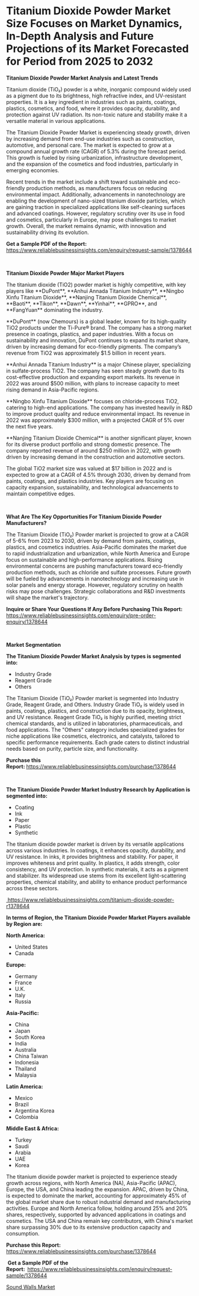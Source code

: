 <p><h1>Titanium Dioxide Powder Market Size Focuses on Market Dynamics, In-Depth Analysis and Future Projections of its Market Forecasted for Period from 2025 to 2032</h1></p><p><strong>Titanium Dioxide Powder Market Analysis and Latest Trends</strong></p>
<p><p>Titanium dioxide (TiO₂) powder is a white, inorganic compound widely used as a pigment due to its brightness, high refractive index, and UV-resistant properties. It is a key ingredient in industries such as paints, coatings, plastics, cosmetics, and food, where it provides opacity, durability, and protection against UV radiation. Its non-toxic nature and stability make it a versatile material in various applications.</p><p>The Titanium Dioxide Powder Market is experiencing steady growth, driven by increasing demand from end-use industries such as construction, automotive, and personal care. The market is expected to grow at a compound annual growth rate (CAGR) of 5.3% during the forecast period. This growth is fueled by rising urbanization, infrastructure development, and the expansion of the cosmetics and food industries, particularly in emerging economies.</p><p>Recent trends in the market include a shift toward sustainable and eco-friendly production methods, as manufacturers focus on reducing environmental impact. Additionally, advancements in nanotechnology are enabling the development of nano-sized titanium dioxide particles, which are gaining traction in specialized applications like self-cleaning surfaces and advanced coatings. However, regulatory scrutiny over its use in food and cosmetics, particularly in Europe, may pose challenges to market growth. Overall, the market remains dynamic, with innovation and sustainability driving its evolution.</p></p>
<p><strong>Get a Sample PDF of the Report:&nbsp;</strong> <a href="https://www.reliablebusinessinsights.com/enquiry/request-sample/1378644?utm_campaign=2139&utm_medium=2&utm_source=Github&utm_content=ia&utm_term=25012025&utm_id=titanium-dioxide-powder">https://www.reliablebusinessinsights.com/enquiry/request-sample/1378644</a></p>
<p>&nbsp;</p>
<p><strong>Titanium Dioxide Powder Major Market Players</strong></p>
<p><p>The titanium dioxide (TiO2) powder market is highly competitive, with key players like **DuPont**, **Anhui Annada Titanium Industry**, **Ningbo Xinfu Titanium Dioxide**, **Nanjing Titanium Dioxide Chemical**, **Baoti**, **Tikon**, **Dawn**, **Yinhai**, **GPRO**, and **FangYuan** dominating the industry. </p><p>**DuPont** (now Chemours) is a global leader, known for its high-quality TiO2 products under the Ti-Pure® brand. The company has a strong market presence in coatings, plastics, and paper industries. With a focus on sustainability and innovation, DuPont continues to expand its market share, driven by increasing demand for eco-friendly pigments. The company’s revenue from TiO2 was approximately $1.5 billion in recent years.</p><p>**Anhui Annada Titanium Industry** is a major Chinese player, specializing in sulfate-process TiO2. The company has seen steady growth due to its cost-effective production and expanding export markets. Its revenue in 2022 was around $500 million, with plans to increase capacity to meet rising demand in Asia-Pacific regions.</p><p>**Ningbo Xinfu Titanium Dioxide** focuses on chloride-process TiO2, catering to high-end applications. The company has invested heavily in R&D to improve product quality and reduce environmental impact. Its revenue in 2022 was approximately $300 million, with a projected CAGR of 5% over the next five years.</p><p>**Nanjing Titanium Dioxide Chemical** is another significant player, known for its diverse product portfolio and strong domestic presence. The company reported revenue of around $250 million in 2022, with growth driven by increasing demand in the construction and automotive sectors.</p><p>The global TiO2 market size was valued at $17 billion in 2022 and is expected to grow at a CAGR of 4.5% through 2030, driven by demand from paints, coatings, and plastics industries. Key players are focusing on capacity expansion, sustainability, and technological advancements to maintain competitive edges.</p></p>
<p>&nbsp;</p>
<p><strong>What Are The Key Opportunities For Titanium Dioxide Powder Manufacturers?</strong></p>
<p><p>The Titanium Dioxide (TiO₂) Powder market is projected to grow at a CAGR of 5-6% from 2023 to 2030, driven by demand from paints, coatings, plastics, and cosmetics industries. Asia-Pacific dominates the market due to rapid industrialization and urbanization, while North America and Europe focus on sustainable and high-performance applications. Rising environmental concerns are pushing manufacturers toward eco-friendly production methods, such as chloride and sulfate processes. Future growth will be fueled by advancements in nanotechnology and increasing use in solar panels and energy storage. However, regulatory scrutiny on health risks may pose challenges. Strategic collaborations and R&D investments will shape the market's trajectory.</p></p>
<p><strong>Inquire or Share Your Questions If Any Before Purchasing This Report:</strong> <a href="https://www.reliablebusinessinsights.com/enquiry/pre-order-enquiry/1378644?utm_campaign=2139&utm_medium=2&utm_source=Github&utm_content=ia&utm_term=25012025&utm_id=titanium-dioxide-powder">https://www.reliablebusinessinsights.com/enquiry/pre-order-enquiry/1378644</a></p>
<p>&nbsp;</p>
<p><strong>Market Segmentation</strong></p>
<p><strong>The Titanium Dioxide Powder Market Analysis by types is segmented into:</strong></p>
<p><ul><li>Industry Grade</li><li>Reagent Grade</li><li>Others</li></ul></p>
<p><p>The Titanium Dioxide (TiO₂) Powder market is segmented into Industry Grade, Reagent Grade, and Others. Industry Grade TiO₂ is widely used in paints, coatings, plastics, and construction due to its opacity, brightness, and UV resistance. Reagent Grade TiO₂ is highly purified, meeting strict chemical standards, and is utilized in laboratories, pharmaceuticals, and food applications. The "Others" category includes specialized grades for niche applications like cosmetics, electronics, and catalysts, tailored to specific performance requirements. Each grade caters to distinct industrial needs based on purity, particle size, and functionality.</p></p>
<p><strong>Purchase this Report:&nbsp;</strong><a href="https://www.reliablebusinessinsights.com/purchase/1378644?utm_campaign=2139&utm_medium=2&utm_source=Github&utm_content=ia&utm_term=25012025&utm_id=titanium-dioxide-powder">https://www.reliablebusinessinsights.com/purchase/1378644</a></p>
<p>&nbsp;</p>
<p><strong>The Titanium Dioxide Powder Market Industry Research by Application is segmented into:</strong></p>
<p><ul><li>Coating</li><li>Ink</li><li>Paper</li><li>Plastic</li><li>Synthetic</li></ul></p>
<p><p>The titanium dioxide powder market is driven by its versatile applications across various industries. In coatings, it enhances opacity, durability, and UV resistance. In inks, it provides brightness and stability. For paper, it improves whiteness and print quality. In plastics, it adds strength, color consistency, and UV protection. In synthetic materials, it acts as a pigment and stabilizer. Its widespread use stems from its excellent light-scattering properties, chemical stability, and ability to enhance product performance across these sectors.</p></p>
<p><a href="https://www.reliablebusinessinsights.com/titanium-dioxide-powder-r1378644?utm_campaign=2139&utm_medium=2&utm_source=Github&utm_content=ia&utm_term=25012025&utm_id=titanium-dioxide-powder">&nbsp;https://www.reliablebusinessinsights.com/titanium-dioxide-powder-r1378644</a></p>
<p><strong>In terms of Region, the Titanium Dioxide Powder Market Players available by Region are:</strong></p>
<p>
    <p> <strong> North America: </strong>
        <ul>
            <li>United States</li>
            <li>Canada</li>
        </ul>
        </p> 
    <p> <strong> Europe: </strong>
        <ul>
            <li>Germany</li>
            <li>France</li>
            <li>U.K.</li>
            <li>Italy</li>
            <li>Russia</li>
        </ul>
        </p> 
    <p> <strong> Asia-Pacific: </strong>
        <ul>
            <li>China</li>
            <li>Japan</li>
            <li>South Korea</li>
            <li>India</li>
            <li>Australia</li>
            <li>China Taiwan</li>
            <li>Indonesia</li>
            <li>Thailand</li>
            <li>Malaysia</li>
        </ul>
        </p> 
    <p> <strong> Latin America: </strong>
        <ul>
            <li>Mexico</li>
            <li>Brazil</li>
            <li>Argentina Korea</li>
            <li>Colombia</li>
        </ul>
        </p> 
    <p> <strong> Middle East & Africa: </strong>
        <ul>
            <li>Turkey</li>
            <li>Saudi</li>
            <li>Arabia</li>
            <li>UAE</li>
            <li>Korea</li>
        </ul>
    </p>
    </p>
<p><p>The titanium dioxide powder market is projected to experience steady growth across regions, with North America (NA), Asia-Pacific (APAC), Europe, the USA, and China leading the expansion. APAC, driven by China, is expected to dominate the market, accounting for approximately 45% of the global market share due to robust industrial demand and manufacturing activities. Europe and North America follow, holding around 25% and 20% shares, respectively, supported by advanced applications in coatings and cosmetics. The USA and China remain key contributors, with China's market share surpassing 30% due to its extensive production capacity and consumption.</p></p>
<p><strong>Purchase this Report: </strong><a href="https://www.reliablebusinessinsights.com/purchase/1378644?utm_campaign=2139&utm_medium=2&utm_source=Github&utm_content=ia&utm_term=25012025&utm_id=titanium-dioxide-powder">https://www.reliablebusinessinsights.com/purchase/1378644</a></p>
<p>&nbsp;<strong>Get a Sample PDF of the Report:&nbsp;&nbsp;</strong><a href="https://www.reliablebusinessinsights.com/enquiry/request-sample/1378644?utm_campaign=2139&utm_medium=2&utm_source=Github&utm_content=ia&utm_term=25012025&utm_id=titanium-dioxide-powder">https://www.reliablebusinessinsights.com/enquiry/request-sample/1378644</a></p>
<p><strong></strong></p>
<p><p><a href="https://github.com/luckyshygirl/Market-Research-Report-List-7/blob/main/sound-walls-market.md?utm_campaign=2139&utm_medium=2&utm_source=Github&utm_content=ia&utm_term=25012025&utm_id=titanium-dioxide-powder">Sound Walls Market</a></p></p>